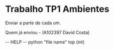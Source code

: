 # Trabalho TP1 Ambientes
Enviar a parte de cada um.

Quem já enviou - (A102397 David Costa)

-- HELP --
python "file name" top (int)
